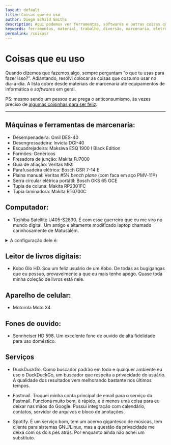 ```yaml
---
layout: default
title: Coisas que eu uso
author: Diego Schild Smiths
description: Aqui podemos ver ferramentas, softwares e outras coisas que costumo usar no meu dia-a-dia, seja para trabalho ou diversão.
keywords: ferramentas, material, trabalho, diversão, marcenaria, eletrônicos
permalink: /coisas/
---
```


# Coisas que eu uso

Quando dizemos que fazemos algo, sempre perguntam "o que tu usas para fazer isso?". Adiantando, resolvi colocar as coisas que costumo usar no dia-a-dia. A lista cobre desde materiais de marcenaria até equipamentos de informática e *softwares* em geral.

PS: mesmo sendo um pessoa que prega o anticonsumismo, às vezes preciso de [algumas coisinhas para ser feliz](../presentes).

---

## Máquinas e ferramentas de marcenaria:

- Desempenadeira: Omil DES-40
- Desengrossadeira: Invicta DGI-40
- Esquadrejadeira: Maksiwa ESQ 1900 I Black Edition
- Formões: Genéricos
- Fresadora de junção: Makita PJ7000
- Guia de afiação: Veritas MKII
- Parafusadeira elétrica: Bosch GSR 7-14 E
- Plaina manual: Veritas #5¼ _bench plane_ (com faca em aço PMV-11®)
- Serra circular elétrica portátil: Bosch GKS 65 GCE
- Tupia de coluna: Makita RP2301FC
- Tupia laminadora: Makita RT0700C

## Computador:

- Toshiba Satellite U405-S2830. É com esse guerreiro que eu me viro no mundo digital. Um antigo e altamente modificado laptop chamado carinhosamente de Matusalém.

<details markdown="1">
<summary>A configuração dele é:</summary>

  - _Hardware_:
    - CPU: Intel Core 2 Duo T8100 (2.1 GHz / 3 MB Cache L2 / TDP 35 Watts)
    - Memória: 4 GiB SO-DIMM DDR2 (667 MHz / dual channel)
    - Armazenamento: SSD Western Digital WD Green 120 GB SATA
    - Chipset / GPU: Intel GM965 / GMA X3100
    - Tela: 13,3″ WXGA (1280×800)
    - Teclado: Microsoft Wireless Keyboard 3000 v2.0
    - Mouse: Microsoft Wireless Mouse 5000
  - _Software_:
    - Sistema operacional: elementary OS 5.1.7 (GNU/Linux x86-64)
    - Navegador de internet: Mozilla Firefox
    - Suíte de escritório: LibreOffice
    - Organizador de e-books: Calibre (utilizo principalmente para remover o DRM dos livros digitais)
    - Contabilidade da marcenaria: HomeBank
    - Trabalho gráfico: Inkscape / GIMP / Scribus
</details>


## Leitor de livros digitais:

- Kobo Glo HD. Sou um feliz usuário de um Kobo. De todas as bugigangas que eu possuo, provavelmente a que eu mais tenho apego. Quase toda minha coleção de livros está nele.

## Aparelho de celular:

- Motorola Moto X4.

## Fones de ouvido:

- Sennheiser HD 598. Um excelente fone de ouvido de alta fidelidade para uso doméstico.

## Serviços

- DuckDuckGo. Como buscador padrão em todo e qualquer ambiente eu uso o DuckDuckGo, um buscador que respeita a privacidade do usuário. A qualidade dos resultados vem melhorando bastante nos últimos tempos.

- Fastmail. Troquei minha conta principal de email para o serviço da Fastmail. Funciona muito bem, é rápido, e é menos uma coisa para eu deixar nas mãos do Google. Possui integração com calendário, contatos, servidor de arquivos e bloco de anotações.

- Spotify. É um serviço bom, tem um acervo gigantesco de músicas, tem cliente para sistemas GNU/Linux, mas a questão da privacidade me deixa com os dois pés atrás. Por enquanto ainda não achei um substituto.


